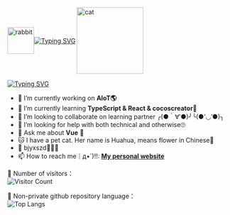 <div style="display:flex;align-items:center"> 
  <a href="#">
    <img src="https://cetacea-1304984885.cos.ap-shanghai.myqcloud.com/others/rabbit.gif" width="60" alt="rabbit"/>
  </a>
  <a href="#">
    <img src="https://readme-typing-svg.demolab.com?font=Fira+Code&weight=600&pause=1000&random=false&width=435&lines=Hi+guys%EF%BC%8CI'm+Ying" alt="Typing SVG" />
  </a>
  <a href="#">
    <img align="right" src="https://media.giphy.com/media/EKN5g1SnExsobAER1U/giphy.gif" width="150" alt="cat"/>
  </a>
</div>

[![Typing SVG](https://readme-typing-svg.demolab.com?font=Fira+Code&weight=600&size=18&pause=1000&color=FFE105&center=true&vCenter=true&repeat=false&random=false&width=435&height=30&lines=Here+are+some+ideas+to+get+you+started)](https://git.io/typing-svg)

- 🔭 I’m currently working on **AIoT🌎**
- 🌱 I’m currently learning **TypeScript & React & cocoscreator🦝**
- 👯 I’m looking to collaborate on learning partner ╭(●｀∀′●)╯╰(●’◡’●)╮
- 🤔 I’m looking for help with both technical and otherwise🙄
- 💬 Ask me about **Vue** 🙉
- 🐱 I have a pet cat. Her name is Huahua, means flower in Chinese🌺
- 🥰 bjyxszd💓💘💕
- 📫 How to reach me｜д•´)!!: **[My personal website](https://basilosauridae.github.io/)**

<!--![basilosauridae's GitHub stats](https://github-readme-stats.vercel.app/api?username=basilosauridae&show_icons=true&theme=tokyonight) //提交评级-->

🤠 Number of visitors：<br>
![Visitor Count](https://profile-counter.glitch.me/all-smile/count.svg)

📡 Non-private github repository language：<br>
![Top Langs](https://github-readme-stats.vercel.app/api/top-langs/?username=basilosauridae&layout=compact&theme=tokyonight)



